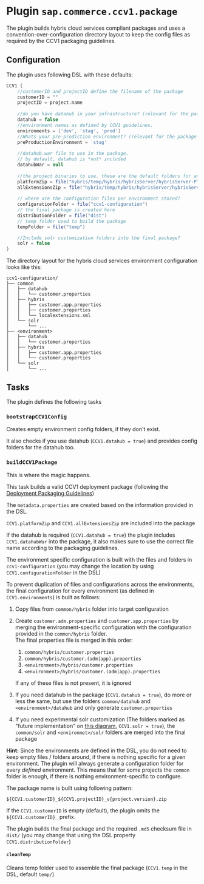 # Plugin `sap.commerce.ccv1.package`

The plugin builds hybris cloud services compliant packages and uses a convention-over-configuration directory layout to
keep the config files as required by the CCV1 packaging guidelines.

## Configuration

The plugin uses following DSL with these defaults:

```groovy
CCV1 {
    //customerID and projectID define the filename of the package
    customerID = ""
    projectID = project.name
    
    //do you have datahub in your infrastructure? (relevant for the package metadata.properties)
    datahub = false
    //environment names as defined by CCV1 guidelines.
    environments = ['dev', 'stag', 'prod']
    //Whats your pre-prodiction environment? (relevant for the package metadata.properties)
    preProductionEnvironment = 'stag'
    
    //datahub.war file to use in the package.
    // by default, datahub is *not* included
    datahubWar = null
    
    //the project binaries to use. these are the default folders for ant production
    platformZip = file("hybris/temp/hybris/hybrisServer/hybrisServer-Platform.zip")
    allExtensionsZip = file("hybris/temp/hybris/hybrisServer/hybrisServer-AllExtensions.zip")
    
    // where are the configuration files per environment stored?
    configurationFolder = file("ccv1-configuration")
    // the final package is created here
    distributionFolder = file("dist")
    // temp folder used to build the package
    tempFolder = file("temp")

    //Include solr customization folders into the final package?
    solr = false
}
```

The directory layout for the hybris cloud services environment configuration looks like this:

```
ccv1-configuration/
├── common
│   ├── datahub
│   │   └── customer.properties
│   ├── hybris
│   │   ├── customer.app.properties
│   │   ├── customer.properties
│   │   └── localextensions.xml
│   └── solr
│       └── ...
├── <environment>
│   ├── datahub
│   │   └── customer.properties
│   ├── hybris
│   │   ├── customer.app.properties
│   │   └── customer.properties
│   └── solr
│       └── ...
```

## Tasks

The plugin defines the following tasks

### `bootstrapCCV1Config`

Creates empty environment config folders, if they don't exist.

It also checks if you use datahub (`CCV1.datahub = true`) and provides config folders for the datahub too.

### `buildCCV1Package`

This is where the magic happens.

This task builds a valid CCV1 deployment package (following the [Deployment Packaging Guidelines][guide])

[guide]: https://help.sap.com/viewer/73ab63e258cc488ab38957de9eb63580/SHIP/en-US/2a8454bf66a3440daf66e980fd7d7a62.html

The `metadata.properties` are created based on the information provided in the DSL.

`CCV1.platformZip` and `CCV1.allExtensionsZip` are included into the package

If the datahub is required (`CCV1.datahub = true`) the plugin includes `CCV1.datahubWar` 
into the package, it also makes sure to use the correct file name according to the packaging guidelines.

The environment specific configuration is built with the files and folders in `ccv1-configuration`
(you may change the location by using `CCV1.configurationFolder` in the DSL)

To prevent duplication of files and configurations across the environments, the 
final configuration for every environment (as defined in `CCV1.environments`) is built as follows:

1. Copy files from `common/hybris` folder into target configuration
1. Create `customer.adm.properties` and `customer.app.properties` by merging the environment-specific configuration with
   the configuration provided in the `common/hybris` folder. \
   The final properties file is merged in this order:
    1. `common/hybris/customer.properties`
    1. `common/hybris/customer.(adm|app).properties`
    1. `<environment>/hybris/customer.properties`
    1. `<environment>/hybris/customer.(adm|app).properties`

    If any of these files is not present, it is ignored
1. If you need datahub in the package (`CCV1.datahub = true`), do more or less the same, but use the folders
   `common/datahub` and `<environment>/datahub` and only generate `customer.properties`
1. If you need experimental solr customization (The folders marked as "future implementation" on 
   [this diagram][structure], `CCV1.solr = true`), the `common/solr` and `<environmet>/solr` folders are merged into the
   final package


**Hint:** Since the environments are defined in the DSL, you do not need to keep empty files / folders around, if there is
nothing specific for a given environment. The plugin will always generate a configuration folder for every *defined* environment.
This means that for some projects the `common` folder is enough, if there is nothing environment-specific to configure.

The package name is built using following pattern:

`${CCV1.customerID}_${CCV1.projectID}_v{project.version}.zip`

If the `CCV1.customerID` is empty (default), the plugin omits the `${CCV1.customerID}_` prefix.

The plugin builds the final package and the required `.md5` checksum file in `dist/`
(you may change that using the DSL property `CCV1.distributionFolder`)

#### `cleanTemp`

Cleans temp folder used to assemble the final package (`CCV1.temp` in the DSL, default `temp/`)

[structure]: https://help.sap.com/viewer/73ab63e258cc488ab38957de9eb63580/SHIP/en-US/691db27e7fee481aa62c563f1b7f721e.html#loio4265d89cf68c4491af68c5d21fc5066f__fig_qbc_qwx_p1b
